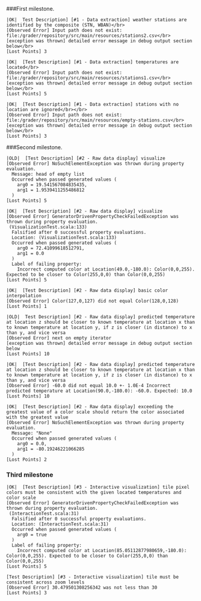###First milestone.

    |OK|  Test Description] [#1 - Data extraction] weather stations are identified by the composite (STN, WBAN)</br>
    [Observed Error] Input path does not exist: file:/grader/repository/src/main/resources/stations2.csv</br>
    [exception was thrown] detailed error message in debug output section below</br>
    [Lost Points] 3

    |OK|  [Test Description] [#1 - Data extraction] temperatures are located</br>
    [Observed Error] Input path does not exist: file:/grader/repository/src/main/resources/stations1.csv</br>
    [exception was thrown] detailed error message in debug output section below</br>
    [Lost Points] 5

    |OK|  [Test Description] [#1 - Data extraction] stations with no location are ignored</br></br>
    [Observed Error] Input path does not exist: file:/grader/repository/src/main/resources/empty-stations.csv</br>
    [exception was thrown] detailed error message in debug output section below</br>
    [Lost Points] 3


###Second milestone.

    |OLD|  [Test Description] [#2 - Raw data display] visualize
    [Observed Error] NoSuchElementException was thrown during property evaluation.
      Message: head of empty list
      Occurred when passed generated values (
        arg0 = 19.541567084835435,
        arg1 = 1.9539411255486812
      )
    [Lost Points] 5
    
    |OK|  [Test Description] [#2 - Raw data display] visualize
    [Observed Error] GeneratorDrivenPropertyCheckFailedException was thrown during property evaluation.
     (VisualizationTest.scala:133)
      Falsified after 0 successful property evaluations.
      Location: (VisualizationTest.scala:133)
      Occurred when passed generated values (
        arg0 = 72.41099618512791,
        arg1 = 0.0
      )
      Label of failing property:
        Incorrect computed color at Location(49.0,-180.0): Color(0,0,255). Expected to be closer to Color(255,0,0) than Color(0,0,255)
    [Lost Points] 5

    |OK|  [Test Description] [#2 - Raw data display] basic color interpolation
    [Observed Error] Color(127,0,127) did not equal Color(128,0,128)
    [Lost Points] 1

    |OLD|  Test Description] [#2 - Raw data display] predicted temperature at location z should be closer to known temperature at location x than to known temperature at location y, if z is closer (in distance) to x than y, and vice versa
    [Observed Error] next on empty iterator
    [exception was thrown] detailed error message in debug output section below
    [Lost Points] 10
    
    |OK|  [Test Description] [#2 - Raw data display] predicted temperature at location z should be closer to known temperature at location x than to known temperature at location y, if z is closer (in distance) to x than y, and vice versa
    [Observed Error] -60.0 did not equal 10.0 +- 1.0E-4 Incorrect predicted temperature at Location(90.0,-180.0): -60.0. Expected: 10.0
    [Lost Points] 10
    
    |OK|  [Test Description] [#2 - Raw data display] exceeding the greatest value of a color scale should return the color associated with the greatest value
    [Observed Error] NoSuchElementException was thrown during property evaluation.
      Message: "None"
      Occurred when passed generated values (
        arg0 = 0.0,
        arg1 = -80.19246221066285
      )
    [Lost Points] 2
    
### Third milestone

    |OK|  [Test Description] [#3 - Interactive visualization] tile pixel colors must be consistent with the given located temperatures and color scale
    [Observed Error] GeneratorDrivenPropertyCheckFailedException was thrown during property evaluation.
     (InteractionTest.scala:31)
      Falsified after 0 successful property evaluations.
      Location: (InteractionTest.scala:31)
      Occurred when passed generated values (
        arg0 = true
      )
      Label of failing property:
        Incorrect computed color at Location(85.05112877980659,-180.0): Color(0,0,255). Expected to be closer to Color(255,0,0) than Color(0,0,255)
    [Lost Points] 5
    
    [Test Description] [#3 - Interactive visualization] tile must be consistent across zoom levels
    [Observed Error] 30.479501308256342 was not less than 30
    [Lost Points] 3